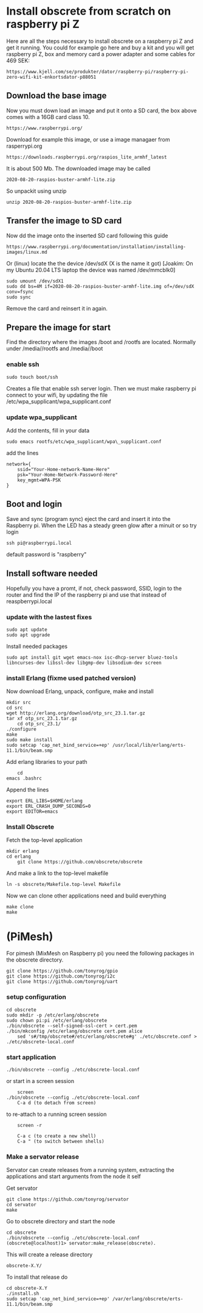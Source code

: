 # Install obscrete from scratch on raspberry pi Z

Here are all the steps necessary to install obscrete
on a raspberry pi Z and get it running. You could for example
go here and buy a kit and you will get raspberry pi Z, box
and memory card a power adapter and some cables for 469 SEK:

    https://www.kjell.com/se/produkter/dator/raspberry-pi/raspberry-pi-zero-wifi-kit-enkortsdator-p88051

## Download the base image

Now you must down load an image and put it onto a SD card, the
box above comes with a 16GB card class 10.

    https://www.raspberrypi.org/

Download for example this image, or use a image managaer from rasperrypi.org


	https://downloads.raspberrypi.org/raspios_lite_armhf_latest

It is about 500 Mb. The downloaded image may be called

	2020-08-20-raspios-buster-armhf-lite.zip

So unpackit using unzip

	unzip 2020-08-20-raspios-buster-armhf-lite.zip

## Transfer the image to SD card

Now dd the image onto the inserted SD card following this guide

	https://www.raspberrypi.org/documentation/installation/installing-images/linux.md

Or (linux) locate the the device /dev/sdX (X is the name it got)
[Joakim: On my Ubuntu 20.04 LTS laptop the device was named /dev/mmcblk0]

	sudo umount /dev/sdX1
	sudo dd bs=4M if=2020-08-20-raspios-buster-armhf-lite.img of=/dev/sdX conv=fsync
	sudo sync

Remove the card and reinsert it in again.

## Prepare the image for start

Find the directory where the images /boot and /rootfs are located. Normally
under /media/<user>/rootfs  and /media/<user>/boot

### enable ssh

	sudo touch boot/ssh

Creates a file that enable ssh server login. Then we must
make raspberry pi connect to your wifi, by updating the file
/etc/wpa\_supplicant/wpa\_supplicant.conf

### update wpa\_supplicant

Add the contents, fill in your data

    sudo emacs rootfs/etc/wpa_supplicant/wpa\_supplicant.conf

add the lines

    network={
        ssid="Your-Home-network-Name-Here"
        psk="Your-Home-Network-Password-Here"
        key_mgmt=WPA-PSK
	}

## Boot and login

Save and sync (program sync) eject the card and insert it into the
Raspberry pi. When the LED has a steady green glow after a minuit
or so try login

	ssh pi@raspberrypi.local

default password is "raspberry"

## Install software needed

Hopefully you have a promt, if not, check password, SSID, login to the router
and find the IP of the raspberry pi and use that instead of reaspberrypi.local

### update with the lastest fixes

	sudo apt update
	sudo apt upgrade

 Install needed packages

	sudo apt install git wget emacs-nox isc-dhcp-server bluez-tools libncurses-dev libssl-dev libgmp-dev libsodium-dev screen

### install Erlang (fixme used patched version)

Now download Erlang, unpack, configure, make and install

	mkdir src
	cd src
	wget http://erlang.org/download/otp_src_23.1.tar.gz
	tar xf otp_src_23.1.tar.gz
        cd otp_src_23.1/
	./configure
	make
	sudo make install
    sudo setcap 'cap_net_bind_service=+ep' /usr/local/lib/erlang/erts-11.1/bin/beam.smp

Add erlang libraries to your path

        cd
	emacs .bashrc

Append the lines

	export ERL_LIBS=$HOME/erlang
	export ERL_CRASH_DUMP_SECONDS=0
	export EDITOR=emacs

### Install Obscrete

Fetch the top-level application

	mkdir erlang
	cd erlang
        git clone https://github.com/obscrete/obscrete

And make a link to the top-level makefile

	ln -s obscrete/Makefile.top-level Makefile

Now we can clone other applications need and build everything

	make clone
	make

# (PiMesh)

For pimesh (MixMesh on Raspberry pi) you need the following packages
in the obscrete directory.

	git clone https://github.com/tonyrog/gpio
	git clone https://github.com/tonyrog/i2c	
	git clone https://github.com/tonyrog/uart

### setup configuration

    cd obscrete
	sudo mkdir -p /etc/erlang/obscrete
	sudo chown pi:pi /etc/erlang/obscrete
	./bin/obscrete --self-signed-ssl-cert > cert.pem
	./bin/mkconfig /etc/erlang/obscrete cert.pem alice
        sed 's#/tmp/obscrete#/etc/erlang/obscrete#g' ./etc/obscrete.conf > ./etc/obscrete-local.conf

### start application

	./bin/obscrete --config ./etc/obscrete-local.conf

or start in a screen session

        screen
	./bin/obscrete --config ./etc/obscrete-local.conf
        C-a d (to detach from screen)

to re-attach to a running screen session

        screen -r

        C-a c (to create a new shell)
        C-a " (to switch between shells)

### Make a servator release

Servator can create releases from a running system, 
extracting the applications and start arguments from
the node it self

Get servator

    git clone https://github.com/tonyrog/servator
    cd servator
	make
	
Go to obscrete directory and start the node

	cd obscrete
	./bin/obscrete --config ./etc/obscrete-local.conf
	(obscrete@localhost)1> servator:make_release(obscrete).
	
This will create a release directory

	obscrete-X.Y/
	
To install that release do

	cd obscrete-X.Y
	./install.sh
	sudo setcap 'cap_net_bind_service=+ep' /var/erlang/obscrete/erts-11.1/bin/beam.smp

